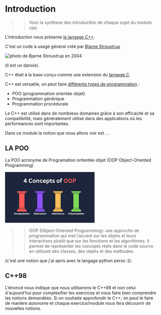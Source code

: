 # Introduction

>> Voici la synthese des introduction de chaque sujet du module cpp.

L'introduction nous présente [le langage C++](https://etudestech.com/decryptage/apprendre-programmation-informatique/).

C'est un code à usage général créé par [Bjarne Stroustrup](https://fr.wikipedia.org/wiki/Bjarne_Stroustrup)

![photo de Bjarne Stroustrup en 2004](https://upload.wikimedia.org/wikipedia/commons/d/da/BjarneStroustrup.jpg) 

(il est un danois).

C++ était à la base conçu comme une extension du [langage C](https://fr.wikipedia.org/wiki/C_(langage)).

C++ est versatile, on peut faire [différents types de programmation](https://etudestech.com/decryptage/apprendre-programmation-informatique/) :

- POO (programmation orientée objet)
- Programmation générique
- Programmation procédurale

Le C++ est utilisé dans de nombreux domaines grâce à son efficacité et sa compatibilité, mais généralement utilisé dans des applications où les performances sont importantes.

Dans ce module la notion que nous allons voir est ...

## LA POO

La POO acronyme de Programation oritentée objet (OOP Object-Oriented Programming)

![4 principe du POO](./img/image.png)

>> OOP (Object-Oriented Programming): une approche de programmation qui met l’accent sur les objets et leurs interactions plutôt que sur les fonctions et les algorithmes. Il permet de représenter les concepts réels dans le code source en utilisant des classes, des objets et des méthodes.

(c'est une notion que j'ai apris avec le langage python perso :)).

## C++98

L'énoncé nous indique que nous utiliserons le C++98 et non celui d'aujourd'hui pour complexifier les exercices et nous faire bien comprendre les notions demandées. Si on souhaite approfondir le C++, on peut le faire de manière autonome et chaque exercice/module nous fera découvrir de nouvelles notions.


